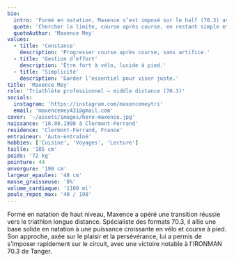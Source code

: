 ```yaml
---
bio:
  intro: 'Formé en natation, Maxence s’est imposé sur le half (70.3) avec un style offensif à vélo et une course à pied solide. Il privilégie la constance : progresser course après course, sans artifice.'
  quote: 'Chercher la limite, course après course, en restant simple et focalisé.'
  quoteAuthor: 'Maxence Mey'
values:
  - title: 'Constance'
    description: 'Progresser course après course, sans artifice.'
  - title: 'Gestion d’effort'
    description: 'Être fort à vélo, lucide à pied.'
  - title: 'Simplicité'
    description: 'Garder l’essentiel pour viser juste.'
title: 'Maxence Mey'
role: 'Triathlète professionnel — middle distance (70.3)'
socials:
  instagram: 'https://instagram.com/maxencemeytri'
  email: 'maxencemey431@gmail.com'
cover: '~/assets/images/hero-maxence.jpg'
naissance: '18.08.1998 à Clermont-Ferrand'
residence: 'Clermont-Ferrand, France'
entraineur: 'Auto-entraîné'
hobbies: ['Cuisine', 'Voyages', 'Lecture']
taille: '185 cm'
poids: '72 kg'
pointure: 44
envergure: '190 cm'
largeur_epaules: '48 cm'
masse_graisseuse: '8%'
volume_cardiaque: '1100 ml'
pouls_repos_max: '40 / 198'
---
```


Formé en natation de haut niveau, Maxence a opéré une transition réussie vers le triathlon longue distance. Spécialiste des formats 70.3, il allie une base solide en natation à une puissance croissante en vélo et course à pied. Son approche, axée sur le plaisir et la persévérance, lui a permis de s'imposer rapidement sur le circuit, avec une victoire notable à l'IRONMAN 70.3 de Tanger.
